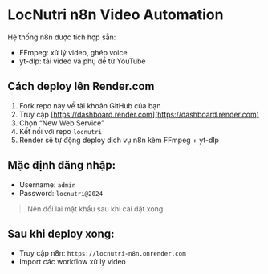 # LocNutri n8n Video Automation

Hệ thống n8n được tích hợp sẵn:
- FFmpeg: xử lý video, ghép voice
- yt-dlp: tải video và phụ đề từ YouTube

## Cách deploy lên Render.com

1. Fork repo này về tài khoản GitHub của bạn
2. Truy cập [https://dashboard.render.com](https://dashboard.render.com)
3. Chọn “New Web Service”
4. Kết nối với repo `locnutri`
5. Render sẽ tự động deploy dịch vụ n8n kèm FFmpeg + yt-dlp

## Mặc định đăng nhập:
- Username: `admin`
- Password: `locnutri@2024`

> Nên đổi lại mật khẩu sau khi cài đặt xong.

## Sau khi deploy xong:
- Truy cập n8n: `https://locnutri-n8n.onrender.com`
- Import các workflow xử lý video
